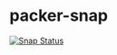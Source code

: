# packer-snap

[![Snap
Status](https://build.snapcraft.io/badge/spirotot/packer-snap.svg)](https://build.snapcraft.io/user/spirotot/packer-snap)
